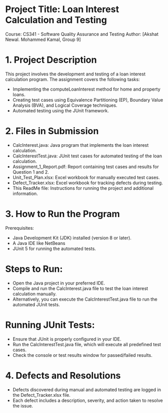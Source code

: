 # Project Title: Loan Interest Calculation and Testing
Course: CS341 - Software Quality Assurance and Testing
Author: [Akshat Newal. Mohammed Kamal, Group 9]

# 1. Project Description
This project involves the development and testing of a loan interest calculation program. The assignment covers the following tasks:

- Implementing the computeLoanInterest method for home and property loans.
- Creating test cases using Equivalence Partitioning (EP), Boundary Value Analysis (BVA), and Logical Coverage techniques.
- Automated testing using the JUnit framework.
  
# 2. Files in Submission
- CalcInterest.java: Java program that implements the loan interest calculation.
- CalcInterestTest.java: JUnit test cases for automated testing of the loan calculation.
- Assignment_1_Report.pdf: Report containing test cases and results for Question 1 and 2.
- Unit_Test_Plan.xlsx: Excel workbook for manually executed test cases.
- Defect_Tracker.xlsx: Excel workbook for tracking defects during testing.
- This ReadMe file: Instructions for running the project and additional information.

# 3. How to Run the Program
  Prerequisites:

- Java Development Kit (JDK) installed (version 8 or later).
- A Java IDE like NetBeans 
- JUnit 5 for running the automated tests.

# Steps to Run:
- Open the Java project in your preferred IDE.
- Compile and run the CalcInterest.java file to test the loan interest calculation manually.
- Alternatively, you can execute the CalcInterestTest.java file to run the automated JUnit tests.

# Running JUnit Tests:

- Ensure that JUnit is properly configured in your IDE.
- Run the CalcInterestTest.java file, which will execute all predefined test cases.
- Check the console or test results window for passed/failed results.

# 4. Defects and Resolutions
- Defects discovered during manual and automated testing are logged in the Defect_Tracker.xlsx file.
- Each defect includes a description, severity, and action taken to resolve the issue.
